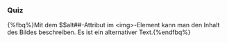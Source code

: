 ### Quiz

{%fbq%}Mit dem $$alt##-Attribut im &lt;img&gt;-Element kann man den Inhalt des Bildes beschreiben. Es ist ein alternativer Text.{%endfbq%}

